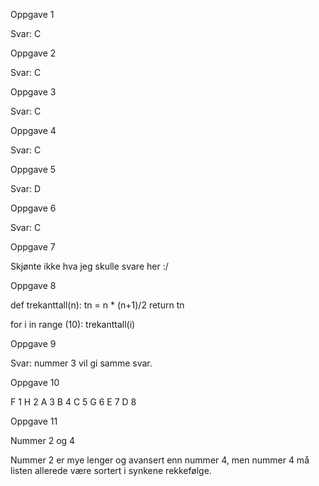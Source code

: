 Oppgave 1

Svar: C

Oppgave 2

Svar: C

Oppgave 3

Svar: C

Oppgave 4

Svar: C

Oppgave 5

Svar: D

Oppgave 6

Svar: C

Oppgave 7

Skjønte ikke hva jeg skulle svare her :/

Oppgave 8

def trekanttall(n):
    tn = n * (n+1)/2
    return tn

for i in range (10):
    trekanttall(i)

Oppgave 9

Svar: nummer 3 vil gi samme svar.

Oppgave 10

F 1
H 2
A 3
B 4
C 5
G 6
E 7
D 8

Oppgave 11

Nummer 2 og 4

Nummer 2 er mye lenger og avansert enn nummer 4, men nummer 4 må listen allerede være sortert i synkene rekkefølge.










